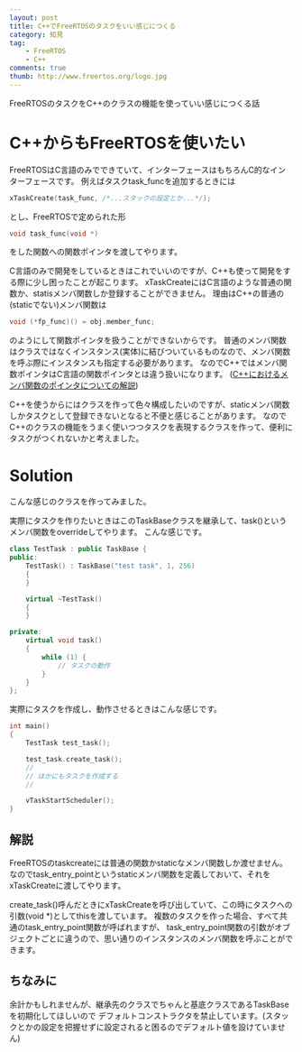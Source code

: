 ```yaml
---
layout: post
title: C++でFreeRTOSのタスクをいい感じにつくる
category: 知見
tag:
    - FreeRTOS
    - C++
comments: true
thumb: http://www.freertos.org/logo.jpg
---
```

FreeRTOSのタスクをC++のクラスの機能を使っていい感じにつくる話


# C++からもFreeRTOSを使いたい
FreeRTOSはC言語のみでできていて、インターフェースはもちろんC的なインターフェースです。
例えばタスクtask_funcを追加するときには

```c
xTaskCreate(task_func, /*...スタックの設定とか...*/);
```  

とし、FreeRTOSで定められた形

```c  
void task_func(void *)
```

をした関数への関数ポインタを渡してやります。


C言語のみで開発をしているときはこれでいいのですが、C++も使って開発をする際に少し困ったことが起こります。
xTaskCreateにはC言語のような普通の関数か、statisメンバ関数しか登録することができません。
理由はC++の普通の(staticでない)メンバ関数は  

```c
void (*fp_func)() = obj.member_func;
```  

のようにして関数ポインタを扱うことができないからです。
普通のメンバ関数はクラスではなくインスタンス(実体)に結びついているものなので、メンバ関数を呼ぶ際にインスタンスも指定する必要があります。
なのでC++ではメンバ関数ポインタはC言語の関数ポインタとは違う扱いになります。
([C++におけるメンバ関数のポインタについての解説](http://www7b.biglobe.ne.jp/~robe/cpphtml/html03/cpp03057.html))

C++を使うからにはクラスを作って色々構成したいのですが、staticメンバ関数しかタスクとして登録できないとなると不便と感じることがあります。
なのでC++のクラスの機能をうまく使いつつタスクを表現するクラスを作って、便利にタスクがつくれないかと考えました。


# Solution
こんな感じのクラスを作ってみました。

<script src="https://gist.github.com/idt12312/b7f8379ad2b0b7c72079e3bb6723df12.js"></script>

実際にタスクを作りたいときはこのTaskBaseクラスを継承して、task()というメンバ関数をoverrideしてやります。
こんな感じです。

```cpp
class TestTask : public TaskBase {
public:
	TestTask() : TaskBase("test task", 1, 256) 
    {
    }

	virtual ~TestTask()
    {
    }

private:
	virtual void task()
    {
        while (1) {
            // タスクの動作
        }
    }
};
```

実際にタスクを作成し、動作させるときはこんな感じです。

```c
int main()
{
    TestTask test_task();

    test_task.create_task();
    //
    // ほかにもタスクを作成する
    //

    vTaskStartScheduler();
}
```

## 解説
FreeRTOSのtaskcreateには普通の関数かstaticなメンバ関数しか渡せません。
なのでtask_entry_pointというstaticメンバ関数を定義しておいて、それをxTaskCreateに渡してやります。

create_task()呼んだときにxTaskCreateを呼び出していて、この時にタスクへの引数(void *)としてthisを渡しています。
複数のタスクを作った場合、すべて共通のtask_entry_point関数が呼ばれますが、
task_entry_point関数の引数がオブジェクトごとに違うので、思い通りのインスタンスのメンバ関数を呼ぶことができます。

## ちなみに
余計かもしれませんが、継承先のクラスでちゃんと基底クラスであるTaskBaseを初期化してほしいので
デフォルトコンストラクタを禁止しています。(スタックとかの設定を把握せずに設定されると困るのでデフォルト値を設けていません)

